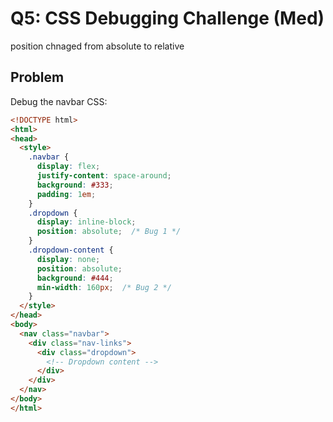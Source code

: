 # Q5: CSS Debugging Challenge (Med)
 position chnaged from absolute to relative
## Problem

Debug the navbar CSS:

```html
<!DOCTYPE html>
<html>
<head>
  <style>
    .navbar {
      display: flex;
      justify-content: space-around;
      background: #333;
      padding: 1em;
    }
    .dropdown {
      display: inline-block;
      position: absolute;  /* Bug 1 */
    }
    .dropdown-content {
      display: none;
      position: absolute;
      background: #444;
      min-width: 160px;  /* Bug 2 */
    }
  </style>
</head>
<body>
  <nav class="navbar">
    <div class="nav-links">
      <div class="dropdown">
        <!-- Dropdown content -->
      </div>
    </div>
  </nav>
</body>
</html>
```
